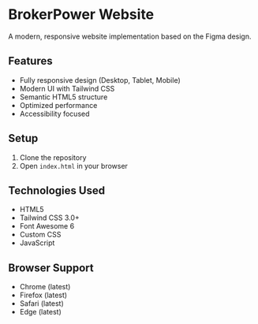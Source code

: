 # BrokerPower Website

A modern, responsive website implementation based on the Figma design.

## Features

- Fully responsive design (Desktop, Tablet, Mobile)
- Modern UI with Tailwind CSS
- Semantic HTML5 structure
- Optimized performance
- Accessibility focused

## Setup

1. Clone the repository
2. Open `index.html` in your browser

## Technologies Used

- HTML5
- Tailwind CSS 3.0+
- Font Awesome 6
- Custom CSS
- JavaScript

## Browser Support

- Chrome (latest)
- Firefox (latest)
- Safari (latest)
- Edge (latest) 